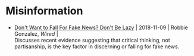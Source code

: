 # Misinformation

- [Don't Want to Fall For Fake News? Don't Be Lazy](https://www.wired.com/story/dont-want-to-fall-for-fake-news-dont-be-lazy/) | 2018-11-09 | Robbie Gonzalez, _Wired_ | <br/>Discusses recent evidence suggesting that critical thinking, not partisanship, is the key factor in discerning or falling for fake news. 

